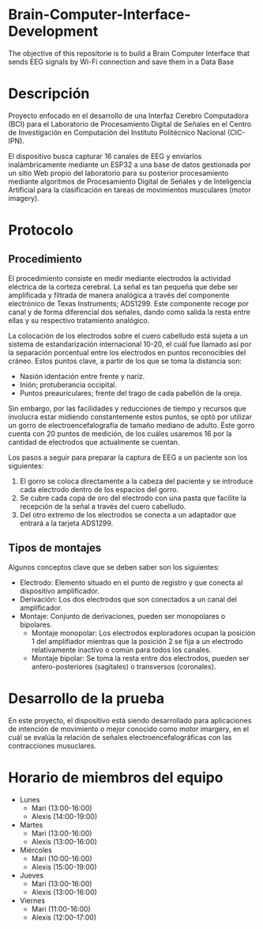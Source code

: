 # Brain-Computer-Interface-Development
The objective of this repositorie is to build a Brain Computer Interface that sends EEG signals by Wi-Fi connection and save them in a Data Base

# Descripción
Proyecto enfocado en el desarrollo de una Interfaz Cerebro Computadora (BCI) para el Laboratorio de Procesamiento Digital de Señales en el Centro de Investigación en Computación del Instituto Politécnico Nacional (CIC-IPN). 

El dispositivo busca capturar 16 canales de EEG y enviarlos inalámbricamente mediante un ESP32 a una base de datos gestionada por un sitio Web propio del laboratorio para su posterior procesamiento mediante algoritmos de Procesamiento Digital de Señales y de Inteligencia Artificial para la clasificación en tareas de movimientos musculares (motor imagery).

# Protocolo
## Procedimiento
El procedimiento consiste en medir mediante electrodos la actividad eléctrica de la corteza cerebral. La señal es tan pequeña que debe ser amplificada y filtrada de manera analógica a través del componente electrónico de Texas Instruments; ADS1299. Este componente recoge por canal y de forma diferencial dos señales, dando como salida la resta entre ellas y su respectivo tratamiento analógico.

La colocación de los electrodos sobre el cuero cabelludo está sujeta a un sistema de estandarización internacional 10-20, el cuál fue llamado así por la separación porcentual entre los electrodos en puntos reconocibles del cráneo. Estos puntos clave, a partir de los que se toma la distancia son:
- Nasión identación entre frente y nariz.
- Inión; protuberancia occipital.
- Puntos preauriculares; frente del trago de cada pabellón de la oreja.

Sin embargo, por las facilidades y reducciones de tiempo y recursos que involucra estar midiendo constantemente estos puntos, se optó por utilizar un gorro de electroencefalografía de tamaño mediano de adulto. Éste gorro cuenta con 20 puntos de medición, de los cuáles usaremos 16 por la cantidad de electrodos que actualmente se cuentan. 

Los pasos a seguir para preparar la captura de EEG a un paciente son los siguientes:

1. El gorro se coloca directamente a la cabeza del paciente y se introduce cada electrodo dentro de los espacios del gorro.
2. Se cubre cada copa de oro del electrodo con una pasta que facilite la recepción de la señal a través del cuero cabelludo.
3. Del otro extremo de los electrodos se conecta a un adaptador que entrará a la tarjeta ADS1299.

## Tipos de montajes
Algunos conceptos clave que se deben saber son los siguientes:
- Electrodo: Elemento situado en el punto de registro y que conecta al dispositivo amplificador.
- Derivación: Los dos electrodos que son conectados a un canal del amplificador.
- Montaje: Conjunto de derivaciones, pueden ser monopolares o bipolares.
  - Montaje monopolar: Los electrodos exploradores ocupan la posición 1 del amplifiador mientras que la posición 2 se fija a un electrodo relativamente inactivo o común para todos los canales.
  - Montaje bipolar: Se toma la resta entre dos electrodos, pueden ser antero-posteriores (sagitales) o transversos (coronales).

# Desarrollo de la prueba
En este proyecto, el dispositivo está siendo desarrollado para aplicaciones de intención de movimiento o mejor conocido como motor imargery, en el cuál se evalúa la relación de señales electroencefalográficas con las contracciones musuclares.



# Horario de miembros del equipo
+ Lunes
  - Mari (13:00-16:00)
  - Alexis (14:00-19:00)
+ Martes
  - Mari (13:00-16:00)
  - Alexis (13:00-16:00)
+ Miércoles
  - Mari (10:00-16:00)
  - Alexis (15:00-19:00)
+ Jueves
  - Mari (13:00-16:00)
  - Alexis (13:00-16:00)
+ Viernes
  - Mari (11:00-16:00)
  - Alexis (12:00-17:00)
